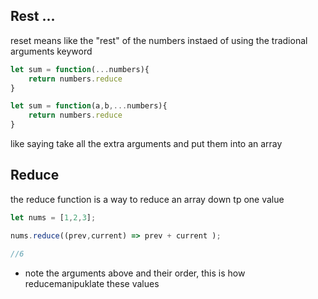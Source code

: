 ## Rest ...
reset means like the "rest" of the numbers instaed of using the tradional arguments keyword

```js
let sum = function(...numbers){
    return numbers.reduce
}

let sum = function(a,b,...numbers){
    return numbers.reduce
}
```

like saying take all the extra arguments and put them into an array
## Reduce 
the reduce function is a way to reduce an array down tp one value
```js
let nums = [1,2,3];

nums.reduce((prev,current) => prev + current );

//6

```

* note the arguments above and their order, this is how reducemanipuklate these values